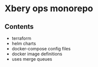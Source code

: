 # Xbery ops monorepo

## Contents
* terraform
* helm charts
* docker-compose config files
* docker image definitions
* uses merge queues